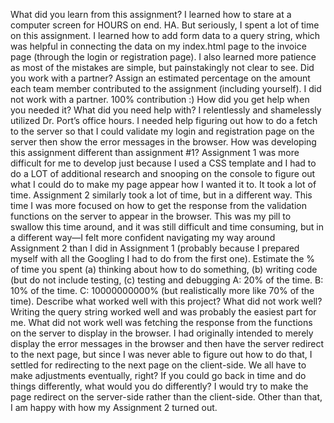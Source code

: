 What did you learn from this assignment?
I learned how to stare at a computer screen for HOURS on end.  HA.  But seriously, I spent a lot of time on this assignment.  I learned how to add form data to a query string, which was helpful in connecting the data on my index.html page to the invoice page (through the login or registration page).  I also learned more patience as most of the mistakes are simple, but painstakingly not clear to see.
Did you work with a partner? Assign an estimated percentage on the amount each team member contributed to the assignment (including yourself).
I did not work with a partner.  100% contribution :)
How did you get help when you needed it? What did you need help with?
I relentlessly and shamelessly utilized Dr. Port’s office hours.  I needed help figuring out how to do a fetch to the server so that I could validate my login and registration page on the server then show the error messages in the browser.
How was developing this assignment different than assignment #1?
Assignment 1 was more difficult for me to develop just because I used a CSS template and I had to do a LOT of additional research and snooping on the console to figure out what I could do to make my page appear how I wanted it to.  It took a lot of time.  Assignment 2 similarly took a lot of time, but in a different way.  This time I was more focused on how to get the response from the validation functions on the server to appear in the browser.  This was my pill to swallow this time around, and it was still difficult and time consuming, but in a different way—I felt more confident navigating my way around Assignment 2 than I did in Assignment 1 (probably because I prepared myself with all the Googling I had to do from the first one). 
Estimate the % of time you spent (a) thinking about how to do something, (b) writing code (but do not include testing, (c) testing and debugging
A: 20% of the time.
B: 10% of the time.
C: 10000000000% (but realistically more like 70% of the time).
Describe what worked well with this project? What did not work well?
Writing the query string worked well and was probably the easiest part for me.  What did not work well was fetching the response from the functions on the server to display in the browser.  I had originally intended to merely display the error messages in the browser and then have the server redirect to the next page, but since I was never able to figure out how to do that, I settled for redirecting to the next page on the client-side.  We all have to make adjustments eventually, right?
If you could go back in time and do things differently, what would you do differently?
I would try to make the page redirect on the server-side rather than the client-side.  Other than that, I am happy with how my Assignment 2 turned out.
